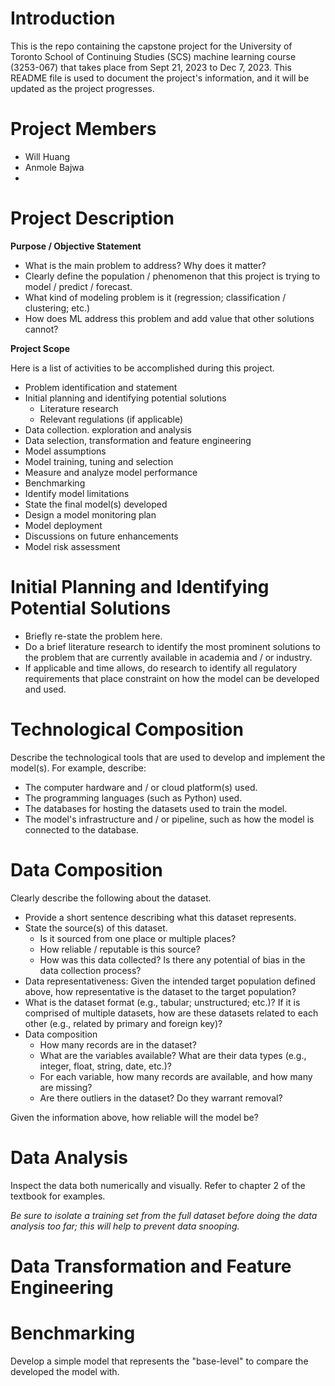 # Introduction

This is the repo containing the capstone project for the University of Toronto School of Continuing Studies (SCS) machine learning course (3253-067) that takes place from Sept 21, 2023 to Dec 7, 2023. This README file is used to document the project's information, and it will be updated as the project progresses.

# Project Members

- Will Huang
- Anmole Bajwa
- 

# Project Description

**Purpose / Objective Statement**

- What is the main problem to address? Why does it matter?
- Clearly define the population / phenomenon that this project is trying to model / predict / forecast. 
- What kind of modeling problem is it (regression; classification / clustering; etc.)
- How does ML address this problem and add value that other solutions cannot?

**Project Scope**

Here is a list of activities to be accomplished during this project.

- Problem identification and statement
- Initial planning and identifying potential solutions
  - Literature research
  - Relevant regulations (if applicable)
- Data collection. exploration and analysis
- Data selection, transformation and feature engineering
- Model assumptions
- Model training, tuning and selection
- Measure and analyze model performance
- Benchmarking
- Identify model limitations
- State the final model(s) developed
- Design a model monitoring plan
- Model deployment
- Discussions on future enhancements
- Model risk assessment
 
# Initial Planning and Identifying Potential Solutions

- Briefly re-state the problem here. 
- Do a brief literature research to identify the most prominent solutions to the problem that are currently available in academia and / or industry.
- If applicable and time allows, do research to identify all regulatory requirements that place constraint on how the model can be developed and used.

# Technological Composition

Describe the technological tools that are used to develop and implement the model(s). For example, describe:

- The computer hardware and / or cloud platform(s) used.
- The programming languages (such as Python) used.
- The databases for hosting the datasets used to train the model. 
- The model's infrastructure and / or pipeline, such as how the model is connected to the database. 

# Data Composition

Clearly describe the following about the dataset.

- Provide a short sentence describing what this dataset represents.
- State the source(s) of this dataset.
  - Is it sourced from one place or multiple places?
  - How reliable / reputable is this source?
  - How was this data collected? Is there any potential of bias in the data collection process?
- Data representativeness: Given the intended target population defined above, how representative is the dataset to the target population?
- What is the dataset format (e.g., tabular; unstructured; etc.)? If it is comprised of multiple datasets, how are these datasets related to each other (e.g., related by primary and foreign key)?
- Data composition
  - How many records are in the dataset?
  - What are the variables available? What are their data types (e.g., integer, float, string, date, etc.)?
  - For each variable, how many records are available, and how many are missing?
  - Are there outliers in the dataset? Do they warrant removal?

Given the information above, how reliable will the model be?

# Data Analysis

Inspect the data both numerically and visually. Refer to chapter 2 of the textbook for examples. 

*Be sure to isolate a training set from the full dataset before doing the data analysis too far; this will help to prevent data snooping.*

# Data Transformation and Feature Engineering


# Benchmarking

Develop a simple model that represents the "base-level" to compare the developed the model with. 